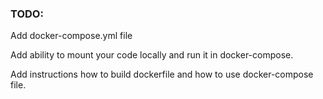 ### TODO:


Add docker-compose.yml file

Add ability to mount your code locally and run it in docker-compose.

Add instructions how to build dockerfile and how to use docker-compose file.

